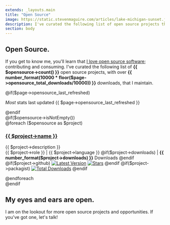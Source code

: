 ```yaml
---
extends: _layouts.main
title: "Open Source"
image: https://static.stevenmaguire.com/articles/lake-michigan-sunset.jpg
description: I've curated the following list of open source projects that I maintain.
section: body
---
```


<section class="intro">
    <div class="container">
        <h1>Open Source<span class="dot">.</span></h1>
        <div class="intro-content">
            <p>If you get to know me, you'll learn that <a href="https://github.com/stevenmaguire">I love open source software</a>; contributing and consuming. I've curated the following list of <strong class="number">{{ $opensource->count() }}</strong> open source projects, with over <strong class="number">{{ number_format(10000 * floor($page->opensource_total_downloads/10000)) }}</strong> downloads, that I maintain.</p>
            @if($page->opensource_last_refreshed)
            <p><em>Most</em> stats last updated {{ $page->opensource_last_refreshed }}</p>
            @endif
        </div>
    </div>
</section>
@if($opensource->isNotEmpty())
<section id="opensource" class="accent content text-center">
    <div class="container">
        @foreach ($opensource as $project)
        <article>
            <h3><a href="{{ $project->link }}"><i class="bx bxl-github"></i> {{ $project->name }}</a></h3>
            <p>
                {{ $project->description }}
                <br />
                {{ $project->role }}
                | {{ $project->language }}
                @if($project->downloads)
                | <strong>{{ number_format($project->downloads) }}</strong> Downloads
                @endif
                <br />
                @if($project->github)
                <a href="https://github.com/{{ $project->github }}/releases"><img data-src="https://img.shields.io/github/release/{{ $project->github }}.svg?style=flat-square" alt="Latest Version" /></a>
                <a href="https://github.com/{{ $project->github }}/stargazers"><img data-src="https://img.shields.io/github/stars/{{ $project->github }}.svg?style=social&label=stars&style=flat-square" alt="Stars"/></a>
                @endif
                @if($project->packagist)
                <a href="https://packagist.org/packages/{{ $project->packagist }}"><img data-src="https://img.shields.io/packagist/dt/{{ $project->packagist }}.svg?style=flat-square" alt="Total Downloads" /></a>
                @endif
            </p>
            <script type="application/ld+json">
            {
                "@context": "http://schema.org",
                "@type": "CreativeWork",
                "author": {
                    "@type": "Person",
                    "name": "Steven Maguire"
                },
                "creator": {
                    "@type": "Person",
                    "name": "Steven Maguire"
                },
                "name": "{{ $project->name }}",
                "headline": "{{ $project->name }}@if($project->downloads) with {{ $project->downloads }} downloads @endif",
                "url": "{{ $project->link }}",
                "description": "{{ $project->description }}",
                "about": "{{ $project->language }} Project: {{ $project->description }}"
            }
            </script>
        </article>
        @endforeach
    </div>
</section>
@endif
<section class="accent">
    <div class="container">
        <h2>My eyes and ears are open.</h2>
        <p>I am on the lookout for more open source projects and opportunities. If you've got one, let's talk!</p>
    </div>
</section>
